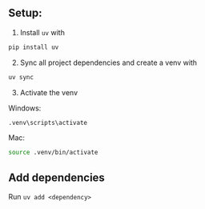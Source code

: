 ## Setup:
1. Install `uv` with 
```bash
pip install uv
```
2. Sync all project dependencies and create a venv with
```bash
uv sync
```
3. Activate the venv

Windows:
```bash
.venv\scripts\activate
```

Mac:
```bash
source .venv/bin/activate
```

## Add dependencies
Run `uv add <dependency>`
